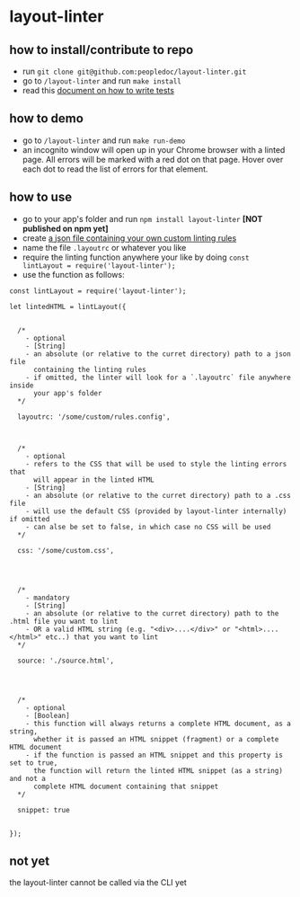 # layout-linter

## how to install/contribute to repo
 
- run `git clone git@github.com:peopledoc/layout-linter.git`
- go to `/layout-linter` and run `make install`
- read this [document on how to write tests](https://github.com/peopledoc/layout-linter/blob/master/testing.md)

## how to demo
- go to `/layout-linter` and run `make run-demo`
- an incognito window will open up in your Chrome browser with a linted page. All errors will be marked with a red dot on that page. Hover over each dot to read the list of errors for that element.

## how to use

- go to your app's folder and run `npm install layout-linter` **[NOT published on npm yet]**
- create [a json file containing your own custom linting rules](https://github.com/peopledoc/layout-linter/blob/master/demo/.layoutrc)
- name the file `.layoutrc` or whatever you like
- require the linting function anywhere your like by doing `const lintLayout = require('layout-linter');` 
- use the function as follows:

```
const lintLayout = require('layout-linter');

let lintedHTML = lintLayout({


  /*
    - optional
    - [String]
    - an absolute (or relative to the curret directory) path to a json file
      containing the linting rules
    - if omitted, the linter will look for a `.layoutrc` file anywhere inside
      your app's folder
  */
  
  layoutrc: '/some/custom/rules.config',



  /*
    - optional
    - refers to the CSS that will be used to style the linting errors that
      will appear in the linted HTML
    - [String]
    - an absolute (or relative to the curret directory) path to a .css file
    - will use the default CSS (provided by layout-linter internally) if omitted
    - can alse be set to false, in which case no CSS will be used
  */
  
  css: '/some/custom.css',




  /*
    - mandatory
    - [String]
    - an absolute (or relative to the curret directory) path to the .html file you want to lint
    - OR a valid HTML string (e.g. "<div>....</div>" or "<html>....</html>" etc..) that you want to lint
  */
  
  source: './source.html',
  
  


  /*
    - optional
    - [Boolean]
    - this function will always returns a complete HTML document, as a string,
      whether it is passed an HTML snippet (fragment) or a complete HTML document
    - if the function is passed an HTML snippet and this property is set to true, 
      the function will return the linted HTML snippet (as a string) and not a 
      complete HTML document containing that snippet
  */
  
  snippet: true
  
  
});
```

## not yet
the layout-linter cannot be called via the CLI yet
